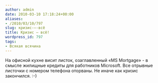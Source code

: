```yaml
---
author: admin
date: 2010-03-10 17:18:24+00:00
aliases:
- /2010/03/10/797
slug: кризис-–-всё
title: Кризис – всё!
wordpress_id: 797
tags:
- Всякая всячина
---
```


На офисной кухне висит листок, озаглавленный «MS Mortgage» - в смысле жилищные кредиты для работников Microsoft. Все отрывные листочки с номером телефона оторваны. Не иначе как кризис закончился. :-)
